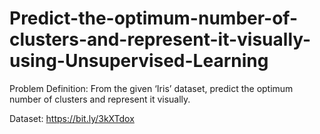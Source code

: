 # Predict-the-optimum-number-of-clusters-and-represent-it-visually-using-Unsupervised-Learning

Problem Definition: From the given ‘Iris’ dataset, predict the optimum number of clusters
and represent it visually.

Dataset: https://bit.ly/3kXTdox
